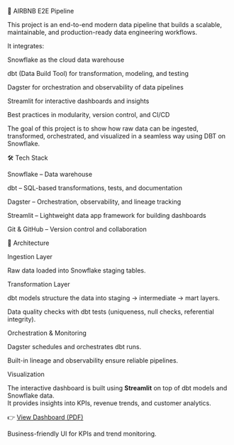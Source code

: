 🚀 AIRBNB E2E Pipeline

This project is an end-to-end modern data pipeline that builds a scalable, maintainable, and production-ready data engineering workflows.

It integrates:

Snowflake as the cloud data warehouse

dbt (Data Build Tool) for transformation, modeling, and testing

Dagster for orchestration and observability of data pipelines

Streamlit for interactive dashboards and insights

Best practices in modularity, version control, and CI/CD

The goal of this project is to show how raw data can be ingested, transformed, orchestrated, and visualized in a seamless way using DBT on Snowflake.

🛠️ Tech Stack

Snowflake – Data warehouse

dbt – SQL-based transformations, tests, and documentation

Dagster – Orchestration, observability, and lineage tracking

Streamlit – Lightweight data app framework for building dashboards

Git & GitHub – Version control and collaboration

🔄 Architecture

Ingestion Layer

Raw data loaded into Snowflake staging tables.

Transformation Layer

dbt models structure the data into staging → intermediate → mart layers.

Data quality checks with dbt tests (uniqueness, null checks, referential integrity).

Orchestration & Monitoring

Dagster schedules and orchestrates dbt runs.

Built-in lineage and observability ensure reliable pipelines.

Visualization

The interactive dashboard is built using **Streamlit** on top of dbt models and Snowflake data.  
It provides insights into KPIs, revenue trends, and customer analytics.

👉 [View Dashboard (PDF)](streamlit.pdf)

Business-friendly UI for KPIs and trend monitoring.
